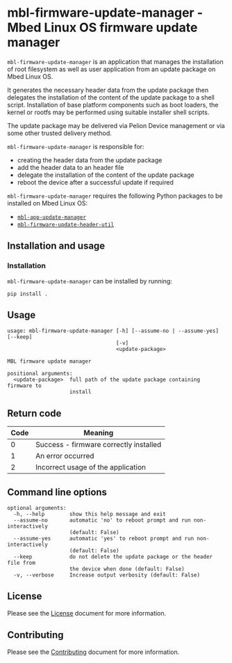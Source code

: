 # mbl-firmware-update-manager - Mbed Linux OS firmware update manager

`mbl-firmware-update-manager` is an application that manages the installation of root filesystem as well as user application from an update package on Mbed Linux OS.

It generates the necessary header data from the update package then delegates the installation of the content of the update package to a shell script. 
Installation of base platform components such as boot loaders, the kernel or rootfs may be performed using suitable installer shell scripts.

The update package may be delivered via Pelion Device management or via some other trusted delivery method.

`mbl-firmware-update-manager` is responsible for:
* creating the header data from the update package
* add the header data to an header file
* delegate the installation of the content of the update package
* reboot the device after a successful update if required

`mbl-firmware-update-manager` requires the following Python packages to be installed on Mbed Linux OS:
* [`mbl-app-update-manager`](../mbl-app-update-manager)
* [`mbl-firmware-update-header-util`](../mbl-firmware-update-header-util)

## Installation and usage

### Installation

`mbl-firmware-update-manager` can be installed by running:
```
pip install .
```

## Usage

```
usage: mbl-firmware-update-manager [-h] [--assume-no | --assume-yes] [--keep]
                                   [-v]
                                   <update-package>

MBL firmware update manager

positional arguments:
  <update-package>  full path of the update package containing firmware to
                    install
```

## Return code

| Code | Meaning                                           |
|------|---------------------------------------------------|
| 0    | Success - firmware correctly installed            |
| 1    | An error occurred                                 |
| 2    | Incorrect usage of the application                |

## Command line options

```
optional arguments:
  -h, --help        show this help message and exit
  --assume-no       automatic 'no' to reboot prompt and run non-interactively
                    (default: False)
  --assume-yes      automatic 'yes' to reboot prompt and run non-interactively
                    (default: False)
  --keep            do not delete the update package or the header file from
                    the device when done (default: False)
  -v, --verbose     Increase output verbosity (default: False)
```

## License

Please see the [License][mbl-license] document for more information.


## Contributing

Please see the [Contributing][mbl-contributing] document for more information.


[mbl-license]: ../LICENSE.md
[mbl-contributing]: ../CONTRIBUTING.md
